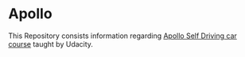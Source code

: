 # Apollo
This Repository consists information regarding [Apollo Self Driving car course](https://www.udacity.com/apollo) taught by Udacity.
